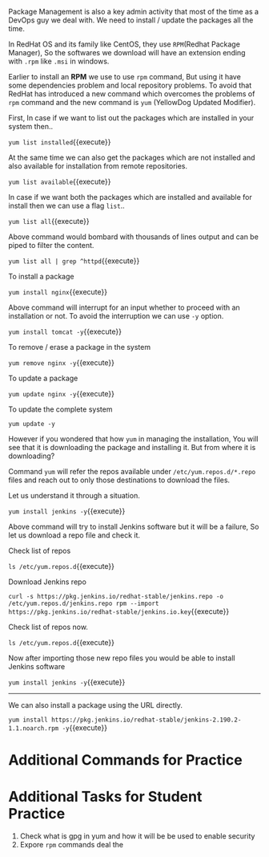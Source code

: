 

Package Management is also a key admin activity that most of the time as a DevOps guy we deal with. We need to install / update the packages all the time.

In RedHat OS and its family like CentOS, they use `RPM`(Redhat Package Manager), So the softwares we download will have an extension ending with `.rpm` like `.msi` in windows. 

Earlier to install an **RPM** we use to use `rpm` command, But using it have some dependencies problem and local repository problems. To avoid that RedHat has introduced a new command which overcomes the problems of `rpm` command and the new command is `yum` (YellowDog Updated Modifier). 

First, In case if we want to list out the packages which are installed in your system then..

`yum list installed`{{execute}}

At the same time we can also get the packages which are not installed and also available for installation from remote repositories.

`yum list available`{{execute}}

In case if we want both the packages which are installed and available for install then we can use a flag `list`..

`yum list all`{{execute}}

Above command would bombard with thousands of lines output and can be piped to filter the content.

`yum list all | grep ^httpd`{{execute}}

To install a package 

`yum install nginx`{{execute}}

Above command will interrupt for an input whether to proceed with an installation or not. To avoid the interruption we can use `-y` option.

`yum install tomcat -y`{{execute}}

To remove / erase a package in the system 

`yum remove nginx -y`{{execute}}

To update a package 

`yum update nginx -y`{{execute}}

To update the complete system 

`yum update -y` 

However if you wondered that how `yum` in managing the installation, You will see that it is downloading the package and installing it. But from where it is downloading?

Command `yum` will refer the repos available under `/etc/yum.repos.d/*.repo` files and reach out to only those destinations to download the files.

Let us understand it through a situation.

`yum install jenkins -y`{{execute}}

Above command will try to install Jenkins software but it will be a failure, So let us download a repo file and check it.

Check list of repos 

`ls /etc/yum.repos.d`{{execute}}

Download Jenkins repo

`
curl -s https://pkg.jenkins.io/redhat-stable/jenkins.repo -o /etc/yum.repos.d/jenkins.repo
rpm --import https://pkg.jenkins.io/redhat-stable/jenkins.io.key
`{{execute}}

Check list of repos now.

`ls /etc/yum.repos.d`{{execute}}

Now after importing those new repo files you would be able to install Jenkins software 

`yum install jenkins -y`{{execute}}

---
We can also install a package using the URL directly.

`yum install https://pkg.jenkins.io/redhat-stable/jenkins-2.190.2-1.1.noarch.rpm -y`{{execute}}


# Additional Commands for Practice 

# Additional Tasks for Student Practice
  1. Check what is gpg in yum and how it will be be used to enable security
  2. Expore `rpm` commands deal the 